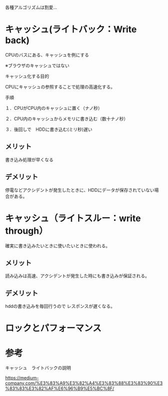 各種アルゴリズムは割愛…



# キャッシュ(ライトバック：Write back)

CPUのバスにある、キャッシュを例にする

※ブラウザのキャッシュではない

キャッシュ化する目的

CPUにキャッシュの参照することで処理の高速化する。


手順

１．CPUがCPU内のキャッシュに置く（ナノ秒）

２．CPU内のキャッシュからメモリに書き込む（数十ナノ秒）

３．後回しで　HDDに書き込む(ミリ秒)遅い


## メリット

書き込み処理が早くなる

## デメリット

停電などアクシデントが発生したときに、HDDにデータが保存されていない場合がある。


# キャッシュ（ライトスルー：write through）

確実に書き込みたいときに使いたいときに使われる。

## メリット

読み込みは高速、アクシデントが発生した時にも書き込みが保証される。


## デメリット
hddの書き込みを毎回行うので レスポンスが遅くなる。


# ロックとパフォーマンス





# 参考

キャッシュ　ライトバックの説明

https://medium-company.com/%E3%83%A9%E3%82%A4%E3%83%88%E3%83%90%E3%83%83%E3%82%AF%E6%96%B9%E5%BC%8F/




